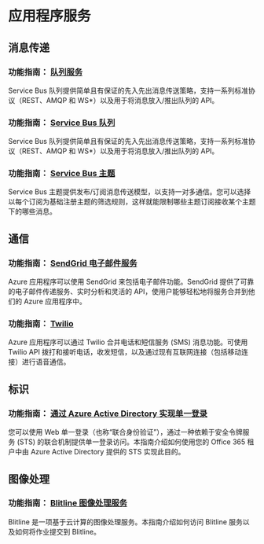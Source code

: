 <properties 
  pageTitle="Php-应用服务 - Azure 微软云"
  metakeywords="" 
  description="" 
  services="" 
  documentationCenter="php" 
  authors="" 
  manager="Tiffena" 
  editor="EricChen"/>
<tags ms.service=""
    ms.date="12/01/2014"
    wacn.date="04/11/2015"
    />


<h1 id="menu-php-appservices">应用程序服务</h1>
<h2 id="header-0">消息传递</h2>
<h3>功能指南： <a href="/documentation/articles/storage-php-how-to-use-queues/" ms.pgarea="content" ms.cmpgrp="body" ms.cmptyp="link" ms.cmpnm="队列服务" ms.title="" km.title="" ms.interactiontype="1">队列服务</a></h3>
<p>Service Bus 队列提供简单且有保证的先入先出消息传送策略，支持一系列标准协议（REST、AMQP 和 WS*）以及用于将消息放入/推出队列的 API。</p>
<h3>功能指南： <a href="/documentation/articles/service-bus-php-how-to-use-queues/" ms.pgarea="content" ms.cmpgrp="body" ms.cmptyp="link" ms.cmpnm="Service Bus 队列" ms.title="" km.title="" ms.interactiontype="1">Service Bus 队列</a></h3>
<p>Service Bus 队列提供简单且有保证的先入先出消息传送策略，支持一系列标准协议（REST、AMQP 和 WS*）以及用于将消息放入/推出队列的 API。</p>
<h3>功能指南： <a href="/documentation/articles/service-bus-php-how-to-use-topics-subscriptions/" ms.pgarea="content" ms.cmpgrp="body" ms.cmptyp="link" ms.cmpnm="Service Bus 主题" ms.title="" km.title="" ms.interactiontype="1">Service Bus 主题</a></h3>
<p>Service Bus 主题提供发布/订阅消息传送模型，以支持一对多通信。您可以选择以每个订阅为基础注册主题的筛选规则，这样就能限制哪些主题订阅接收某个主题下的哪些消息。</p>
<h2 id="header-1">通信</h2>
<h3>功能指南： <a href="/documentation/articles/store-sendgrid-php-how-to-send-email/" ms.pgarea="content" ms.cmpgrp="body" ms.cmptyp="link" ms.cmpnm="SendGrid 电子邮件服务" ms.title="" km.title="" ms.interactiontype="1">SendGrid 电子邮件服务</a></h3>
<p>Azure 应用程序可以使用 SendGrid 来包括电子邮件功能。SendGrid 提供了可靠的电子邮件传递服务、实时分析和灵活的 API，使用户能够轻松地将服务合并到他们的 Azure 应用程序中。</p>
<h3>功能指南： <a href="/documentation/articles/partner-twilio-php-how-to-use-voice-sms/" ms.pgarea="content" ms.cmpgrp="body" ms.cmptyp="link" ms.cmpnm="Twilio" ms.title="" km.title="" ms.interactiontype="1">Twilio</a></h3>
<p>Azure 应用程序可以通过 Twilio 合并电话和短信服务 (SMS) 消息功能。可使用 Twilio API 拨打和接听电话，收发短信，以及通过现有互联网连接（包括移动连接）进行语音通信。</p>
<h2 id="header-2">标识</h2>
<h3>功能指南： <a href="/documentation/articles/active-directory-php-web-single-sign-on/" ms.pgarea="content" ms.cmpgrp="body" ms.cmptyp="link" ms.cmpnm="通过 Azure Active Directory 实现单一登录" ms.title="" km.title="" ms.interactiontype="1">通过 Azure Active Directory 实现单一登录</a></h3>
<p>您可以使用 Web 单一登录（也称&ldquo;联合身份验证&rdquo;），通过一种依赖于安全令牌服务 (STS) 的联合机制提供单一登录访问。本指南介绍如何使用您的 Office 365 租户中由 Azure Active Directory 提供的 STS 实现此目的。</p>
<h2 id="header-3">图像处理</h2>
<h3>功能指南： <a href="/documentation/articles/store-blitline-how-to-use/" ms.pgarea="content" ms.cmpgrp="body" ms.cmptyp="link" ms.cmpnm="Blitline 图像处理服务" ms.title="" km.title="" ms.interactiontype="1">Blitline 图像处理服务</a></h3>
<p>Blitline 是一项基于云计算的图像处理服务。本指南介绍如何访问 Blitline 服务以及如何将作业提交到 Blitline。</p>
